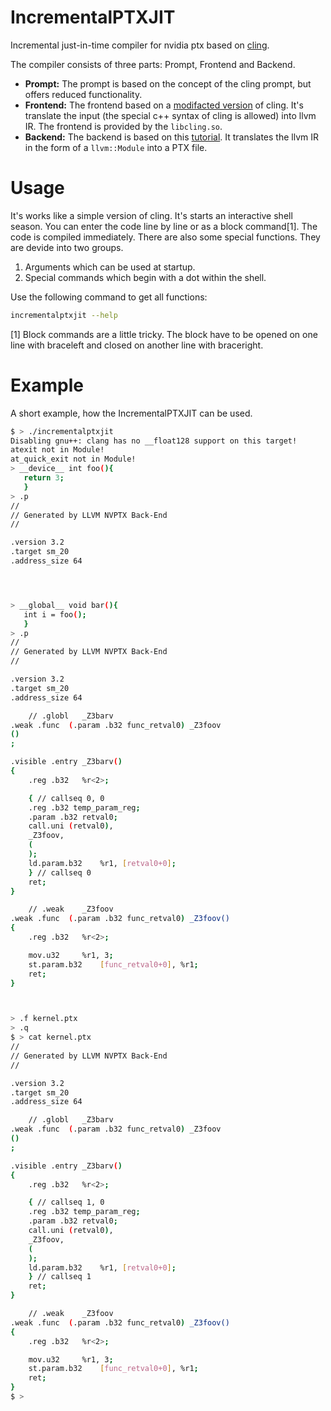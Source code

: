 # IncrementalPTXJIT
Incremental just-in-time compiler for nvidia ptx based on [cling](https://github.com/root-project/cling).

The compiler consists of three parts: Prompt, Frontend and Backend.

* **Prompt:** The prompt is based on the concept of the cling prompt, but offers reduced functionality.
* **Frontend:** The frontend based on a [modifacted version](https://github.com/SimeonEhrig/cling/tree/refactorCudaPTXJIT) of cling. It's translate the input (the special c++ syntax of cling is allowed) into llvm IR. The frontend is provided by the `libcling.so`.
* **Backend:** The backend is based on this [tutorial](https://llvm.org/docs/tutorial/LangImpl08.html). It translates the llvm IR in the form of a `llvm::Module` into a PTX file. 

# Usage
It's works like a simple version of cling. It's starts an interactive shell season. You can enter the code line by line or as a block command[1]. The code is compiled immediately. There are also some special functions. They are devide into two groups.

1. Arguments which can be used at startup.
2. Special commands which begin with a dot within the shell.

Use the following command to get all functions:
```bash
incrementalptxjit --help
```

[1] Block commands are a little tricky. The block have to be opened on one line with braceleft and closed on another line with braceright.

# Example

A short example, how the IncrementalPTXJIT can be used.

```bash
$ > ./incrementalptxjit
Disabling gnu++: clang has no __float128 support on this target!
atexit not in Module!
at_quick_exit not in Module!
> __device__ int foo(){
   return 3; 
   }
> .p
//
// Generated by LLVM NVPTX Back-End
//

.version 3.2
.target sm_20
.address_size 64




> __global__ void bar(){
   int i = foo();
   }
> .p
//
// Generated by LLVM NVPTX Back-End
//

.version 3.2
.target sm_20
.address_size 64

	// .globl	_Z3barv
.weak .func  (.param .b32 func_retval0) _Z3foov
()
;

.visible .entry _Z3barv()
{
	.reg .b32 	%r<2>;

	{ // callseq 0, 0
	.reg .b32 temp_param_reg;
	.param .b32 retval0;
	call.uni (retval0), 
	_Z3foov, 
	(
	);
	ld.param.b32 	%r1, [retval0+0];
	} // callseq 0
	ret;
}

	// .weak	_Z3foov
.weak .func  (.param .b32 func_retval0) _Z3foov()
{
	.reg .b32 	%r<2>;

	mov.u32 	%r1, 3;
	st.param.b32 	[func_retval0+0], %r1;
	ret;
}



> .f kernel.ptx
> .q    	
$ > cat kernel.ptx
//
// Generated by LLVM NVPTX Back-End
//

.version 3.2
.target sm_20
.address_size 64

	// .globl	_Z3barv
.weak .func  (.param .b32 func_retval0) _Z3foov
()
;

.visible .entry _Z3barv()
{
	.reg .b32 	%r<2>;

	{ // callseq 1, 0
	.reg .b32 temp_param_reg;
	.param .b32 retval0;
	call.uni (retval0), 
	_Z3foov, 
	(
	);
	ld.param.b32 	%r1, [retval0+0];
	} // callseq 1
	ret;
}

	// .weak	_Z3foov
.weak .func  (.param .b32 func_retval0) _Z3foov()
{
	.reg .b32 	%r<2>;

	mov.u32 	%r1, 3;
	st.param.b32 	[func_retval0+0], %r1;
	ret;
}
$ >
```
